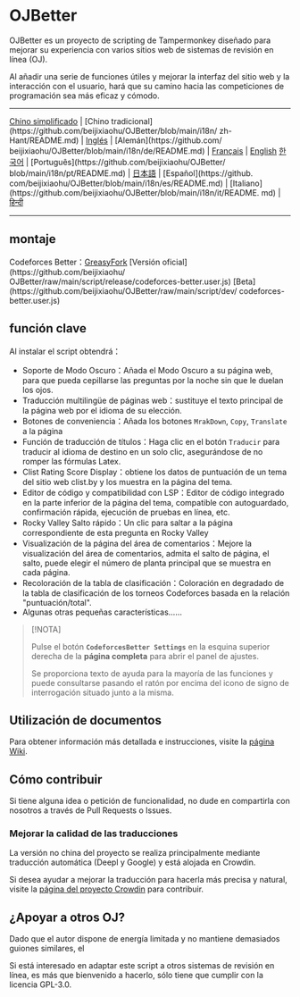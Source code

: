 # OJBetter

OJBetter es un proyecto de scripting de Tampermonkey diseñado para mejorar su experiencia con varios sitios web de sistemas de revisión en línea (OJ).

Al añadir una serie de funciones útiles y mejorar la interfaz del sitio web y la interacción con el usuario, hará que su camino hacia las competiciones de programación sea más eficaz y cómodo.

***

[Chino simplificado](https://github.com/beijixiaohu/OJBetter/blob/main/README.md) | [Chino tradicional](https\://github.com/beijixiaohu/OJBetter/blob/main/i18n/ zh-Hant/README.md) | [Inglés](https://github.com/beijixiaohu/OJBetter/blob/main/i18n/en/README.md) | [Alemán](https\://github.com/ beijixiaohu/OJBetter/blob/main/i18n/de/README.md) | [Français](https://github.com/beijixiaohu/OJBetter/blob/main/i18n/fr/README.md) | [English](https://github.com/beijixiaohu/OJBetter/blob/main/i18n/fr/README.md) [한국어](https://github.com/beijixiaohu/OJBetter/blob/main/i18n/ko/README.md) | [Português](https\://github.com/beijixiaohu/OJBetter/ blob/main/i18n/pt/README.md) | [日本語](https://github.com/beijixiaohu/OJBetter/blob/main/i18n/ja/README.md) | [Español](https\://github. com/beijixiaohu/OJBetter/blob/main/i18n/es/README.md) | [Italiano](https\://github.com/beijixiaohu/OJBetter/blob/main/i18n/it/README. md) | [हिन्दी](https://github.com/beijixiaohu/OJBetter/blob/main/i18n/hi/README.md)

***

## montaje

Codeforces Better：[GreasyFork](https://greasyfork.org/zh-CN/scripts/465777-codeforces-better) [Versión oficial](https\://github.com/beijixiaohu/ OJBetter/raw/main/script/release/codeforces-better.user.js) [Beta](https\://github.com/beijixiaohu/OJBetter/raw/main/script/dev/ codeforces-better.user.js)

## función clave

Al instalar el script obtendrá：

- Soporte de Modo Oscuro：Añada el Modo Oscuro a su página web, para que pueda cepillarse las preguntas por la noche sin que le duelan los ojos.
- Traducción multilingüe de páginas web：sustituye el texto principal de la página web por el idioma de su elección.
- Botones de conveniencia：Añada los botones `MrakDown`, `Copy`, `Translate` a la página
- Función de traducción de títulos：Haga clic en el botón `Traducir` para traducir al idioma de destino en un solo clic, asegurándose de no romper las fórmulas Latex.
- Clist Rating Score Display：obtiene los datos de puntuación de un tema del sitio web clist.by y los muestra en la página del tema.
- Editor de código y compatibilidad con LSP：Editor de código integrado en la parte inferior de la página del tema, compatible con autoguardado, confirmación rápida, ejecución de pruebas en línea, etc.
- Rocky Valley Salto rápido：Un clic para saltar a la página correspondiente de esta pregunta en Rocky Valley
- Visualización de la página del área de comentarios：Mejore la visualización del área de comentarios, admita el salto de página, el salto, puede elegir el número de planta principal que se muestra en cada página.
- Recoloración de la tabla de clasificación：Coloración en degradado de la tabla de clasificación de los torneos Codeforces basada en la relación "puntuación/total".
- Algunas otras pequeñas características……

> [!NOTA]
>
> Pulse el botón **`CodeforcesBetter Settings`** en la esquina superior derecha de la **página completa** para abrir el panel de ajustes.
>
> Se proporciona texto de ayuda para la mayoría de las funciones y puede consultarse pasando el ratón por encima del icono de signo de interrogación situado junto a la misma.

## Utilización de documentos

Para obtener información más detallada e instrucciones, visite la [página Wiki](https://github.com/beijixiaohu/OJBetter/wiki).

## Cómo contribuir

Si tiene alguna idea o petición de funcionalidad, no dude en compartirla con nosotros a través de Pull Requests o Issues.

### Mejorar la calidad de las traducciones

La versión no china del proyecto se realiza principalmente mediante traducción automática (Deepl y Google) y está alojada en Crowdin.

Si desea ayudar a mejorar la traducción para hacerla más precisa y natural, visite la [página del proyecto Crowdin](https://zh.crowdin.com/project/codeforcesbetter) para contribuir.

## ¿Apoyar a otros OJ?

Dado que el autor dispone de energía limitada y no mantiene demasiados guiones similares, el

Si está interesado en adaptar este script a otros sistemas de revisión en línea, es más que bienvenido a hacerlo, sólo tiene que cumplir con la licencia GPL-3.0.
